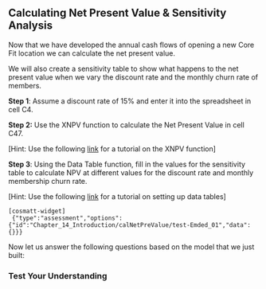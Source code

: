 ## Calculating Net Present Value & Sensitivity Analysis

Now that we have developed the annual cash flows of opening a new Core Fit location we can calculate the net present value.

We will also create a sensitivity table to show what happens to the net present value when we vary the discount rate and the monthly churn rate of members.

**Step 1**: Assume a discount rate of 15% and enter it into the spreadsheet in cell C4.

**Step 2:** Use the XNPV function to calculate the Net Present Value in cell C47.

\[Hint: Use the following [link](https://exceljet.net/excel-functions/excel-xnpv-function) for a tutorial on the XNPV function\]

**Step 3**: Using the Data Table function, fill in the values for the sensitivity table to calculate NPV at different values for the discount rate and monthly membership churn rate.

\[Hint: Use the following [link](https://www.excel-easy.com/examples/data-tables.html) for a tutorial on setting up data tables\]

```
[cosmatt-widget]
 {"type":"assessment","options":{"id":"Chapter_14_Introduction/calNetPreValue/test-Emded_01","data":{}}} 
```

Now let us answer the following questions based on the model that we just built:

### Test Your Understanding 

